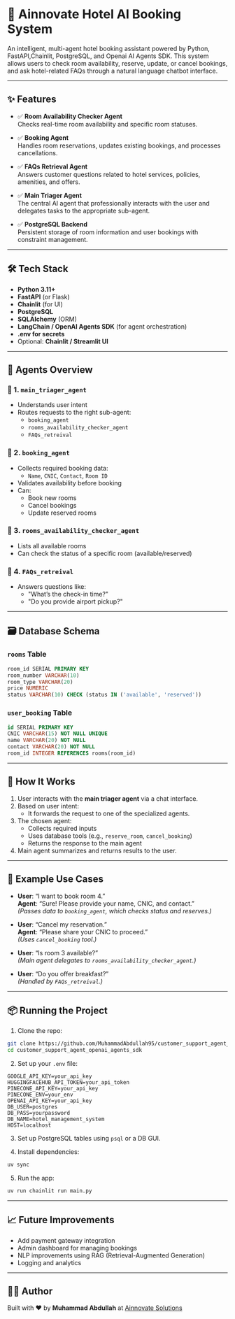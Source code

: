 # 🏨 Ainnovate Hotel AI Booking System

An intelligent, multi-agent hotel booking assistant powered by Python, FastAPI,Chainlit, PostgreSQL, and Openai AI Agents SDK. This system allows users to check room availability, reserve, update, or cancel bookings, and ask hotel-related FAQs through a natural language chatbot interface.

---

## ✨ Features

- ✅ **Room Availability Checker Agent**  
  Checks real-time room availability and specific room statuses.

- ✅ **Booking Agent**  
  Handles room reservations, updates existing bookings, and processes cancellations.

- ✅ **FAQs Retrieval Agent**  
  Answers customer questions related to hotel services, policies, amenities, and offers.

- ✅ **Main Triager Agent**  
  The central AI agent that professionally interacts with the user and delegates tasks to the appropriate sub-agent.

- ✅ **PostgreSQL Backend**  
  Persistent storage of room information and user bookings with constraint management.

---

## 🛠️ Tech Stack

- **Python 3.11+**
- **FastAPI** (or Flask)
- **Chainlit** (for UI)
- **PostgreSQL**
- **SQLAlchemy** (ORM)
- **LangChain / OpenAI Agents SDK** (for agent orchestration)
- **.env for secrets**
- Optional: **Chainlit / Streamlit UI**

---

## 🧠 Agents Overview

### 🔹 1. `main_triager_agent`
- Understands user intent
- Routes requests to the right sub-agent:
  - `booking_agent`
  - `rooms_availability_checker_agent`
  - `FAQs_retreival`

### 🔹 2. `booking_agent`
- Collects required booking data:
  - `Name`, `CNIC`, `Contact`, `Room ID`
- Validates availability before booking
- Can:
  - Book new rooms
  - Cancel bookings
  - Update reserved rooms

### 🔹 3. `rooms_availability_checker_agent`
- Lists all available rooms
- Can check the status of a specific room (available/reserved)

### 🔹 4. `FAQs_retreival`
- Answers questions like:
  - "What’s the check-in time?"
  - "Do you provide airport pickup?"

---

## 🗃️ Database Schema

### `rooms` Table
```sql
room_id SERIAL PRIMARY KEY
room_number VARCHAR(10)
room_type VARCHAR(20)
price NUMERIC
status VARCHAR(10) CHECK (status IN ('available', 'reserved'))
```

### `user_booking` Table
```sql
id SERIAL PRIMARY KEY
CNIC VARCHAR(15) NOT NULL UNIQUE
name VARCHAR(20) NOT NULL
contact VARCHAR(20) NOT NULL
room_id INTEGER REFERENCES rooms(room_id)
```

---

## 🚀 How It Works

1. User interacts with the **main triager agent** via a chat interface.
2. Based on user intent:
   - It forwards the request to one of the specialized agents.
3. The chosen agent:
   - Collects required inputs
   - Uses database tools (e.g., `reserve_room`, `cancel_booking`)
   - Returns the response to the main agent
4. Main agent summarizes and returns results to the user.

---

## 🧪 Example Use Cases

- **User**: “I want to book room 4.”  
  **Agent**: “Sure! Please provide your name, CNIC, and contact.”  
  *(Passes data to `booking_agent`, which checks status and reserves.)*

- **User**: “Cancel my reservation.”  
  **Agent**: “Please share your CNIC to proceed.”  
  *(Uses `cancel_booking` tool.)*

- **User**: “Is room 3 available?”  
  *(Main agent delegates to `rooms_availability_checker_agent`.)*

- **User**: “Do you offer breakfast?”  
  *(Handled by `FAQs_retreival`.)*

---

## 📦 Running the Project

1. Clone the repo:

```bash
git clone https://github.com/MuhammadAbdullah95/customer_support_agent_openai_agents_sdk.git
cd customer_support_agent_openai_agents_sdk
```

2. Set up your `.env` file:

```
GOOGLE_API_KEY=your_api_key
HUGGINGFACEHUB_API_TOKEN=your_api_token
PINECONE_API_KEY=your_api_key
PINECONE_ENV=your_env
OPENAI_API_KEY=your_api_key
DB_USER=postgres
DB_PASS=yourpassword
DB_NAME=hotel_management_system
HOST=localhost
```

3. Set up PostgreSQL tables using `psql` or a DB GUI.

4. Install dependencies:

```bash
uv sync
```

5. Run the app:

```bash
uv run chainlit run main.py
```

---

## 📈 Future Improvements

- Add payment gateway integration
- Admin dashboard for managing bookings
- NLP improvements using RAG (Retrieval-Augmented Generation)
- Logging and analytics

---

## 👨‍💻 Author

Built with ❤️ by **Muhammad Abdullah** at [Ainnovate Solutions](#)

